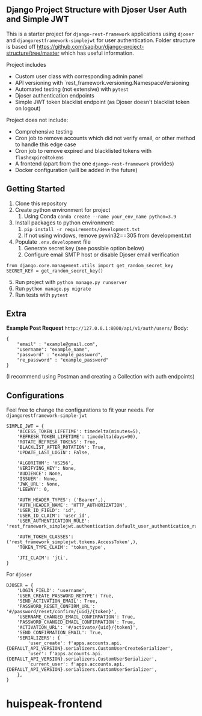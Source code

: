 ## Django Project Structure with Djoser User Auth and Simple JWT

This is a starter project for `django-rest-framework` applications using `djoser` and `djangorestframework-simplejwt` for user authentication. Folder structure is based off https://github.com/saqibur/django-project-structure/tree/master which has useful information.

Project includes

- Custom user class with corresponding admin panel
- API versioning with `rest_framework.versioning.NamespaceVersioning
- Automated testing (not extensive) with `pytest`
- Djoser authentication endpoints
- Simple JWT token blacklist endpoint (as Djoser doesn't blacklist token on logout)

Project does not include:

- Comprehensive testing
- Cron job to remove accounts which did not verify email, or other method to handle this edge case
- Cron job to remove expired and blacklisted tokens with `flushexpiredtokens`
- A frontend (apart from the one `django-rest-framework` provides)
- Docker configuration (will be added in the future)

## Getting Started

1. Clone this repository
2. Create python environment for project
   1. Using Conda `conda create --name your_env_name python=3.9`
3. Install packages to python environment:
   1. `pip install -r requirements/development.txt`
   2. If not using windows, remove pywin32==305 from development.txt
4. Populate `.env.development` file
   1. Generate secret key (see possible option below)
   2. Configure email SMTP host or disable Djoser email verification

```
from django.core.management.utils import get_random_secret_key SECRET_KEY = get_random_secret_key()
```

5. Run project with `python manage.py runserver`
6. Run `python manage.py migrate`
7. Run tests with `pytest`

## Extra

**Example Post Request**
`http://127.0.0.1:8000/api/v1/auth/users/`
Body:

```
{
    "email" : "example@gmail.com",
    "username": "example_name",
    "password" : "example_password",
    "re_password" : "example_password"
}
```

(I recommend using Postman and creating a Collection with auth endpoints)

## Configurations

Feel free to change the configurations to fit your needs.
For `djangorestframework-simple-jwt`

```
SIMPLE_JWT = {
    'ACCESS_TOKEN_LIFETIME': timedelta(minutes=5),
    'REFRESH_TOKEN_LIFETIME': timedelta(days=90),
    'ROTATE_REFRESH_TOKENS': True,
    'BLACKLIST_AFTER_ROTATION': True,
    'UPDATE_LAST_LOGIN': False,

    'ALGORITHM': 'HS256',
    'VERIFYING_KEY': None,
    'AUDIENCE': None,
    'ISSUER': None,
    'JWK_URL': None,
    'LEEWAY': 0,

    'AUTH_HEADER_TYPES': ('Bearer',),
    'AUTH_HEADER_NAME': 'HTTP_AUTHORIZATION',
    'USER_ID_FIELD': 'id',
    'USER_ID_CLAIM': 'user_id',
    'USER_AUTHENTICATION_RULE': 'rest_framework_simplejwt.authentication.default_user_authentication_rule',

    'AUTH_TOKEN_CLASSES': ('rest_framework_simplejwt.tokens.AccessToken',),
    'TOKEN_TYPE_CLAIM': 'token_type',

    'JTI_CLAIM': 'jti',
}
```

For `djoser`

```
DJOSER = {
    'LOGIN_FIELD': 'username',
    'USER_CREATE_PASSWORD_RETYPE': True,
    'SEND_ACTIVATION_EMAIL': True,
    'PASSWORD_RESET_CONFIRM_URL': '#/password/reset/confirm/{uid}/{token}',
    'USERNAME_CHANGED_EMAIL_CONFIRMATION': True,
    'PASSWORD_CHANGED_EMAIL_CONFIRMATION': True,
    'ACTIVATION_URL': '#/activate/{uid}/{token}',
    'SEND_CONFIRMATION_EMAIL': True,
    'SERIALIZERS': {
        'user_create': f'apps.accounts.api.{DEFAULT_API_VERSION}.serializers.CustomUserCreateSerializer',
        'user': f'apps.accounts.api.{DEFAULT_API_VERSION}.serializers.CustomUserSerializer',
        'current_user': f'apps.accounts.api.{DEFAULT_API_VERSION}.serializers.CustomUserSerializer',
    },
}
```
# huispeak-frontend
